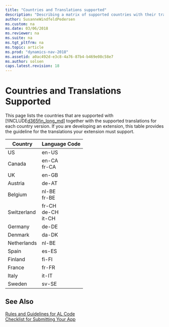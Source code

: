 ```yaml
---
title: "Countries and Translations supported"
description: "Describing a matrix of supported countries with their translations."
author: SusanneWindfeldPedersen
ms.custom: na
ms.date: 03/06/2018
ms.reviewer: na
ms.suite: na
ms.tgt_pltfrm: na
ms.topic: article
ms.prod: "dynamics-nav-2018"
ms.assetid: a0ac492d-e3c8-4a76-87b4-b469e08c58e7
ms.author: solsen
caps.latest.revision: 18
---
```


# Countries and Translations Supported
This page lists the countries that are supported with [!INCLUDE[d365fin_long_md](../includes/d365fin_long_md.md)] together with the supported translations for each country version. If you are developing an extension, this table provides the guideline for the translations your extension must support.

|Country|Language Code|
|-------|-------------|
|US|en-US|
|Canada|en-CA </br>fr-CA|
|UK|en-GB|
|Austria|de-AT|
|Belgium|nl-BE</br>fr-BE|
|Switzerland|fr-CH</br>de-CH </br>it-CH|
|Germany|de-DE|
|Denmark|da-DK|
|Netherlands|nl-BE|
|Spain|es-ES|
|Finland|fi-FI|
|France|fr-FR|
|Italy|it-IT|
|Sweden|sv-SE|

## See Also
[Rules and Guidelines for AL Code](apptest-overview.md)  
[Checklist for Submitting Your App](../developer/devenv-checklist-submission.md)  



